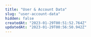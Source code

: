 ```yaml
---
title: "User & Account Data"
slug: "user-account-data"
hidden: false
createdAt: "2023-01-29T00:51:52.764Z"
updatedAt: "2023-01-29T00:56:50.942Z"
---
```

